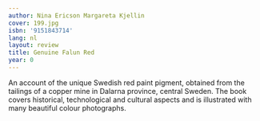 ```yaml
---
author: Nina Ericson Margareta Kjellin
cover: 199.jpg
isbn: '9151843714'
lang: nl
layout: review
title: Genuine Falun Red
year: 0
---
```

An account of the unique Swedish red paint pigment, obtained from the tailings of a copper mine in Dalarna province, central Sweden. The book covers historical, technological and cultural aspects and is illustrated with many beautiful colour photographs.
